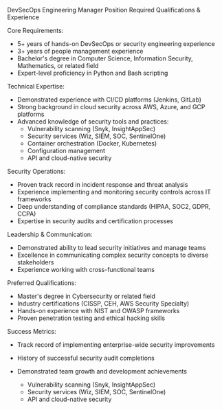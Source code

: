 DevSecOps Engineering Manager Position
Required Qualifications & Experience

Core Requirements:
- 5+ years of hands-on DevSecOps or security engineering experience
- 3+ years of people management experience
- Bachelor's degree in Computer Science, Information Security, Mathematics, or related field
- Expert-level proficiency in Python and Bash scripting

Technical Expertise:
- Demonstrated experience with CI/CD platforms (Jenkins, GitLab)
- Strong background in cloud security across AWS, Azure, and GCP platforms
- Advanced knowledge of security tools and practices:
  * Vulnerability scanning (Snyk, InsightAppSec)
  * Security services (Wiz, SIEM, SOC, SentinelOne)
  * Container orchestration (Docker, Kubernetes)
  * Configuration management
  * API and cloud-native security

Security Operations:
- Proven track record in incident response and threat analysis
- Experience implementing and monitoring security controls across IT frameworks
- Deep understanding of compliance standards (HIPAA, SOC2, GDPR, CCPA)
- Expertise in security audits and certification processes

Leadership & Communication:
- Demonstrated ability to lead security initiatives and manage teams
- Excellence in communicating complex security concepts to diverse stakeholders
- Experience working with cross-functional teams

Preferred Qualifications:
- Master's degree in Cybersecurity or related field
- Industry certifications (CISSP, CEH, AWS Security Specialty)
- Hands-on experience with NIST and OWASP frameworks
- Proven penetration testing and ethical hacking skills

Success Metrics:
- Track record of implementing enterprise-wide security improvements
- History of successful security audit completions
- Demonstrated team growth and development achievements

  * Vulnerability scanning (Snyk, InsightAppSec)
  * Security services (Wiz, SIEM, SOC, SentinelOne)
  * API and cloud-native security
